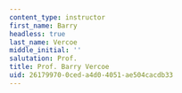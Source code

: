 ```yaml
---
content_type: instructor
first_name: Barry
headless: true
last_name: Vercoe
middle_initial: ''
salutation: Prof.
title: Prof. Barry Vercoe
uid: 26179970-0ced-a4d0-4051-ae504cacdb33
---
```

